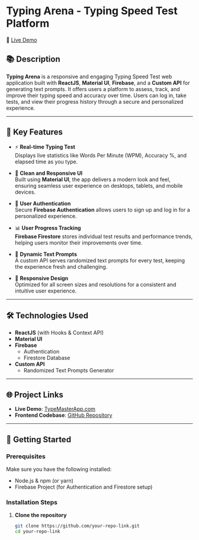 # Typing Arena - Typing Speed Test Platform

🚀 [Live Demo](https://typing-arena-web-app.vercel.app/)

## 📚 Description

**Typing Arena** is a responsive and engaging Typing Speed Test web application built with **ReactJS**, **Material UI**, **Firebase**, and a **Custom API** for generating text prompts. It offers users a platform to assess, track, and improve their typing speed and accuracy over time. Users can log in, take tests, and view their progress history through a secure and personalized experience.

---

## 📝 Key Features

- ⚡ **Real-time Typing Test**  
  Displays live statistics like Words Per Minute (WPM), Accuracy %, and elapsed time as you type.

- 🎨 **Clean and Responsive UI**  
  Built using **Material UI**, the app delivers a modern look and feel, ensuring seamless user experience on desktops, tablets, and mobile devices.

- 🔐 **User Authentication**  
  Secure **Firebase Authentication** allows users to sign up and log in for a personalized experience.

- 📊 **User Progress Tracking**  
  **Firebase Firestore** stores individual test results and performance trends, helping users monitor their improvements over time.

- 📝 **Dynamic Text Prompts**  
  A custom API serves randomized text prompts for every test, keeping the experience fresh and challenging.

- 📱 **Responsive Design**  
  Optimized for all screen sizes and resolutions for a consistent and intuitive user experience.

---

## 🛠️ Technologies Used

- **ReactJS** (with Hooks & Context API)
- **Material UI**
- **Firebase**
  - Authentication
  - Firestore Database
- **Custom API**
  - Randomized Text Prompts Generator

---

## 🌐 Project Links

- **Live Demo**: [TypeMasterApp.com](https://typing-arena-web-app.vercel.app/)  
- **Frontend Codebase**: [GitHub Repository](https://github.com/Adi91108/Typing_Arena_WebApp)  
<!-- Replace the link above with your actual GitHub repo URL -->

---

## 🚀 Getting Started

### Prerequisites

Make sure you have the following installed:

- Node.js & npm (or yarn)
- Firebase Project (for Authentication and Firestore setup)

### Installation Steps

1. **Clone the repository**
   ```bash
   git clone https://github.com/your-repo-link.git
   cd your-repo-link

